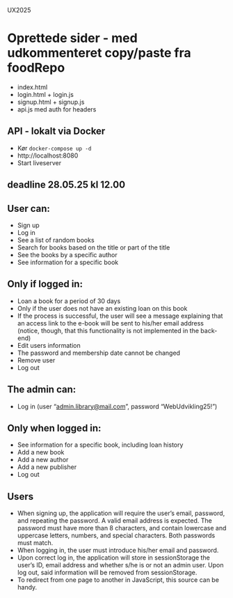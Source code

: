 UX2025
# Oprettede sider - med udkommenteret copy/paste fra foodRepo

- index.html
- login.html + login.js
- signup.html + signup.js 
- api.js med auth for headers


## API - lokalt via Docker 
- Kør `docker-compose up -d`
- http://localhost:8080
- Start liveserver

## deadline 28.05.25 kl 12.00 


## User can:

* Sign up
* Log in
* See a list of random books
* Search for books based on the title or part of the title
* See the books by a specific author
* See information for a specific book
## Only if logged in: 

* Loan a book for a period of 30 days
* Only if the user does not have an existing loan on this book
* If the process is successful, the user will see a message explaining that an access link to the e-book will be sent to his/her email address (notice, though, that this functionality is not implemented in the back-end)
* Edit users information
* The password and membership date cannot be changed
* Remove user
* Log out

## The admin can:
* Log in (user “admin.library@mail.com”, password “WebUdvikling25!”)

## Only when logged in:
* See information for a specific book, including loan history
* Add a new book
* Add a new author
* Add a new publisher
* Log out

## Users
* When signing up, the application will require the user’s email, password, and repeating the password. A valid email address is expected. The password must have more than 8 characters, and contain lowercase and uppercase letters, numbers, and special characters. Both passwords must match.
* When logging in, the user must introduce his/her email and password.
* Upon correct log in, the application will store in sessionStorage the user’s ID, email address and whether s/he is or not an admin user. Upon log out, said information will be removed from sessionStorage.
* To redirect from one page to another in JavaScript, this source can be handy.




